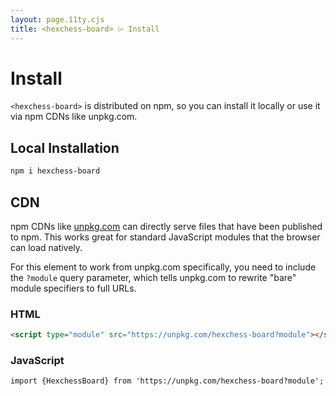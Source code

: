 ```yaml
---
layout: page.11ty.cjs
title: <hexchess-board> ⌲ Install
---
```


# Install

`<hexchess-board>` is distributed on npm, so you can install it locally or use it via npm CDNs like unpkg.com.

## Local Installation

```bash
npm i hexchess-board
```

## CDN

npm CDNs like [unpkg.com]() can directly serve files that have been published to npm. This works great for standard JavaScript modules that the browser can load natively.

For this element to work from unpkg.com specifically, you need to include the `?module` query parameter, which tells unpkg.com to rewrite "bare" module specifiers to full URLs.

### HTML

```html
<script type="module" src="https://unpkg.com/hexchess-board?module"></script>
```

### JavaScript

```html
import {HexchessBoard} from 'https://unpkg.com/hexchess-board?module';
```
